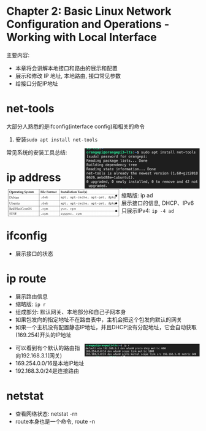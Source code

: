 # Chapter 2: Basic Linux Network Configuration and Operations - Working with Local Interface

主要内容:
- 本章将会讲解本地接口和路由的展示和配置
- 展示和修改 IP 地址, 本地路由, 接口常见参数
- 给接口分配IP地址

# net-tools
大部分人熟悉的是ifconfig(interface config)和相关的命令

1. 安装`sudo apt install net-tools`
<img src="../images/net-tools.jpg" alt="net-tools" width="300" align="right" />

常见系统的安装工具总结:
<img src="../images/versions_installTools.jpg" alt="net-tools" width="300" align="left" />

# ip address
- 缩略版: ip ad
- 展示接口的信息, DHCP、IPv6
- 只展示IPv4: `ip -4 ad`

# ifconfig
- 展示接口的状态

# ip route
- 展示路由信息
- 缩略版: `ip r`
- 组成部分: 默认网关、本地部分和自己子网本身
- 如果包发向的指定地址不在路由表中，主机会把这个包发向默认的网关
- 如果一个主机没有配置静态IP地址，并且DHCP没有分配地址，它会自动获取(169.254)开头的IP地址

<img src="../images/iproute.jpg" alt="net-tools" width="300" align="right" />

- 可以看到有个默认的路由指向192.168.3.1(网关)
- 169.254.0.0/16是本地IP地址
- 192.168.3.0/24是连接路由

# netstat
- 查看网络状态: netstat -rn
- route本身也是一个命令, route -n

